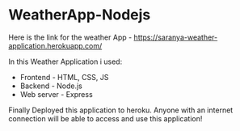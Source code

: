 # WeatherApp-Nodejs
Here is the link for the weather App - https://saranya-weather-application.herokuapp.com/

In this Weather Application i used:
- Frontend - HTML, CSS, JS
- Backend - Node.js
- Web server - Express

Finally Deployed this application to heroku. Anyone with an internet connection
will be able to access and use this application!

